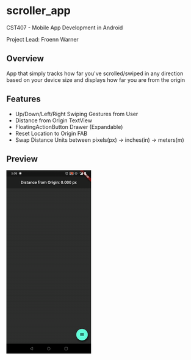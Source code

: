 # scroller_app

CST407 - Mobile App Development in Android

Project Lead: Froenn Warner

## Overview

App that simply tracks how far you've scrolled/swiped in any direction based on your device size and displays how far you are from the origin

## Features

- Up/Down/Left/Right Swiping Gestures from User
- Distance from Origin TextView
- FloatingActionButton Drawer (Expandable)
- Reset Location to Origin FAB
- Swap Distance Units between pixels(px) -> inches(in) -> meters(m)

## Preview

![Distance from Origin Demo](demo.gif)